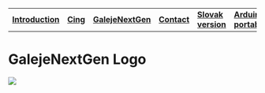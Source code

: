 |||||||
|---|---|---|---|---|---|
| [**Introduction**](README-en.md) | [**Cing**](README-cing.md)  |[**GalejeNextGen**](README-GNG.md) |[**Contact**](README-contact.md)|[**Slovak version**](README-sk.md)|[**Arduino portable**](https://drive.google.com/file/d/0B4RmGq_2LqvyWHNMNzY1T0phVmM/view?usp=sharing)|


# GalejeNextGen Logo
<img src="Fotografie%20(Photos)/Log%C3%A1%20(Logos)/Robot.png">

